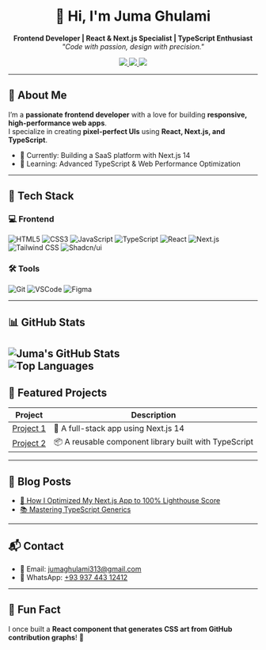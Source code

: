 <h1 align="center">👋 Hi, I'm Juma Ghulami</h1>
<p align="center">
  <b>Frontend Developer | React & Next.js Specialist | TypeScript Enthusiast</b><br>
  <i>"Code with passion, design with precision."</i>
</p>

<p align="center">
  <a href="https://yourportfolio.com">
    <img src="https://img.shields.io/badge/Portfolio-FF5722?style=for-the-badge&logo=google-chrome&logoColor=white" />
  </a>
  <a href="https://www.linkedin.com/in/juma-ghulami/">
    <img src="https://img.shields.io/badge/LinkedIn-0A66C2?style=for-the-badge&logo=linkedin&logoColor=white" />
  </a>
  <a href="https://twitter.com/yourhandle">
    <img src="https://img.shields.io/badge/Twitter-1DA1F2?style=for-the-badge&logo=twitter&logoColor=white" />
  </a>
</p>

---

## 🌟 About Me

I’m a **passionate frontend developer** with a love for building **responsive, high-performance web apps**.  
I specialize in creating **pixel-perfect UIs** using **React, Next.js, and TypeScript**.

- 🔭 Currently: Building a SaaS platform with Next.js 14  
- 🌱 Learning: Advanced TypeScript & Web Performance Optimization  


---

## 🧰 Tech Stack

### 💻 Frontend
![HTML5](https://img.shields.io/badge/-HTML5-E34F26?style=flat&logo=html5&logoColor=white)
![CSS3](https://img.shields.io/badge/-CSS3-1572B6?style=flat&logo=css3)
![JavaScript](https://img.shields.io/badge/-JavaScript-F7DF1E?style=flat&logo=javascript&logoColor=black)
![TypeScript](https://img.shields.io/badge/-TypeScript-3178C6?style=flat&logo=typescript)
![React](https://img.shields.io/badge/-React-61DAFB?style=flat&logo=react)
![Next.js](https://img.shields.io/badge/-Next.js-000000?style=flat&logo=next.js)
![Tailwind CSS](https://img.shields.io/badge/-Tailwind_CSS-06B6D4?style=flat&logo=tailwind-css)
![Shadcn/ui](https://img.shields.io/badge/-Shadcn/UI-111827?style=flat&logo=react-hook-form)

### 🛠 Tools
![Git](https://img.shields.io/badge/-Git-F05032?style=flat&logo=git)
![VSCode](https://img.shields.io/badge/-VSCode-007ACC?style=flat&logo=visual-studio-code)
![Figma](https://img.shields.io/badge/-Figma-F24E1E?style=flat&logo=figma)

---

## **📊 GitHub Stats**  
![Juma's GitHub Stats](https://github-readme-stats.vercel.app/api?username=yourusername&show_icons=true&theme=radical&hide_border=true)  
![Top Languages](https://github-readme-stats.vercel.app/api/top-langs/?username=yourusername&layout=compact&theme=radical&hide_border=true)  
---

## 🚀 Featured Projects

| Project | Description |
|--------|-------------|
| [Project 1](https://github.com/yourusername/repo1) | 🔧 A full-stack app using Next.js 14 |
| [Project 2](https://github.com/yourusername/repo2) | 📦 A reusable component library built with TypeScript |

---

## 📝 Blog Posts

- [🚀 How I Optimized My Next.js App to 100% Lighthouse Score](https://yourblog.com)
- [📚 Mastering TypeScript Generics](https://yourblog.com)

---

## 📬 Contact

- 📧 Email: [jumaghulami313@gmail.com](mailto:jumaghulami313@gmail.com)
- 📱 WhatsApp: [+93 937 443 12412](https://wa.me/93744312412)

---

## 🎯 Fun Fact

I once built a **React component that generates CSS art from GitHub contribution graphs**! 🎨  


